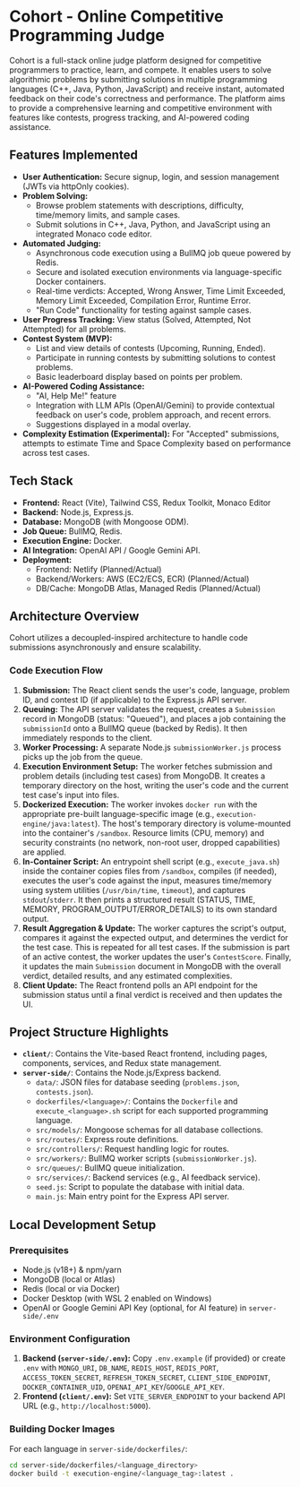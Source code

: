 # Cohort - Online Competitive Programming Judge

Cohort is a full-stack online judge platform designed for competitive programmers to practice, learn, and compete. It enables users to solve algorithmic problems by submitting solutions in multiple programming languages (C++, Java, Python, JavaScript) and receive instant, automated feedback on their code's correctness and performance. The platform aims to provide a comprehensive learning and competitive environment with features like contests, progress tracking, and AI-powered coding assistance.

## Features Implemented

*   **User Authentication:** Secure signup, login, and session management (JWTs via httpOnly cookies).
*   **Problem Solving:**
    *   Browse problem statements with descriptions, difficulty, time/memory limits, and sample cases.
    *   Submit solutions in C++, Java, Python, and JavaScript using an integrated Monaco code editor.
*   **Automated Judging:**
    *   Asynchronous code execution using a BullMQ job queue powered by Redis.
    *   Secure and isolated execution environments via language-specific Docker containers.
    *   Real-time verdicts: Accepted, Wrong Answer, Time Limit Exceeded, Memory Limit Exceeded, Compilation Error, Runtime Error.
    *   "Run Code" functionality for testing against sample cases.
*   **User Progress Tracking:** View status (Solved, Attempted, Not Attempted) for all problems.
*   **Contest System (MVP):**
    *   List and view details of contests (Upcoming, Running, Ended).
    *   Participate in running contests by submitting solutions to contest problems.
    *   Basic leaderboard display based on points per problem.
*   **AI-Powered Coding Assistance:**
    *   "AI, Help Me!" feature 
    *   Integration with LLM APIs (OpenAI/Gemini) to provide contextual feedback on user's code, problem approach, and recent errors.
    *   Suggestions displayed in a modal overlay.
*   **Complexity Estimation (Experimental):** For "Accepted" submissions, attempts to estimate Time and Space Complexity based on performance across test cases.

## Tech Stack

*   **Frontend:** React (Vite), Tailwind CSS, Redux Toolkit, Monaco Editor
*   **Backend:** Node.js, Express.js.
*   **Database:** MongoDB (with Mongoose ODM).
*   **Job Queue:** BullMQ, Redis.
*   **Execution Engine:** Docker.
*   **AI Integration:** OpenAI API / Google Gemini API.
*   **Deployment:**
    *   Frontend: Netlify (Planned/Actual)
    *   Backend/Workers: AWS (EC2/ECS, ECR) (Planned/Actual)
    *   DB/Cache: MongoDB Atlas, Managed Redis (Planned/Actual)

## Architecture Overview

Cohort utilizes a decoupled-inspired architecture to handle code submissions asynchronously and ensure scalability.

### Code Execution Flow

1.  **Submission:** The React client sends the user's code, language, problem ID, and contest ID (if applicable) to the Express.js API server.
2.  **Queuing:** The API server validates the request, creates a `Submission` record in MongoDB (status: "Queued"), and places a job containing the `submissionId` onto a BullMQ queue (backed by Redis). It then immediately responds to the client.
3.  **Worker Processing:** A separate Node.js `submissionWorker.js` process picks up the job from the queue.
4.  **Execution Environment Setup:** The worker fetches submission and problem details (including test cases) from MongoDB. It creates a temporary directory on the host, writing the user's code and the current test case's input into files.
5.  **Dockerized Execution:** The worker invokes `docker run` with the appropriate pre-built language-specific image (e.g., `execution-engine/java:latest`). The host's temporary directory is volume-mounted into the container's `/sandbox`. Resource limits (CPU, memory) and security constraints (no network, non-root user, dropped capabilities) are applied.
6.  **In-Container Script:** An entrypoint shell script (e.g., `execute_java.sh`) inside the container copies files from `/sandbox`, compiles (if needed), executes the user's code against the input, measures time/memory using system utilities (`/usr/bin/time`, `timeout`), and captures `stdout`/`stderr`. It then prints a structured result (STATUS, TIME, MEMORY, PROGRAM_OUTPUT/ERROR_DETAILS) to its own standard output.
7.  **Result Aggregation & Update:** The worker captures the script's output, compares it against the expected output, and determines the verdict for the test case. This is repeated for all test cases. If the submission is part of an active contest, the worker updates the user's `ContestScore`. Finally, it updates the main `Submission` document in MongoDB with the overall verdict, detailed results, and any estimated complexities.
8.  **Client Update:** The React frontend polls an API endpoint for the submission status until a final verdict is received and then updates the UI.

## Project Structure Highlights

*   **`client/`**: Contains the Vite-based React frontend, including pages, components, services, and Redux state management.
*   **`server-side/`**: Contains the Node.js/Express backend.
    *   `data/`: JSON files for database seeding (`problems.json`, `contests.json`).
    *   `dockerfiles/<language>/`: Contains the `Dockerfile` and `execute_<language>.sh` script for each supported programming language.
    *   `src/models/`: Mongoose schemas for all database collections.
    *   `src/routes/`: Express route definitions.
    *   `src/controllers/`: Request handling logic for routes.
    *   `src/workers/`: BullMQ worker scripts (`submissionWorker.js`).
    *   `src/queues/`: BullMQ queue initialization.
    *   `src/services/`: Backend services (e.g., AI feedback service).
    *   `seed.js`: Script to populate the database with initial data.
    *   `main.js`: Main entry point for the Express API server.

## Local Development Setup

### Prerequisites
*   Node.js (v18+) & npm/yarn
*   MongoDB (local or Atlas)
*   Redis (local or via Docker)
*   Docker Desktop (with WSL 2 enabled on Windows)
*   OpenAI or Google Gemini API Key (optional, for AI feature) in `server-side/.env`

### Environment Configuration
1.  **Backend (`server-side/.env`):** Copy `.env.example` (if provided) or create `.env` with `MONGO_URI`, `DB_NAME`, `REDIS_HOST`, `REDIS_PORT`, `ACCESS_TOKEN_SECRET`, `REFRESH_TOKEN_SECRET`, `CLIENT_SIDE_ENDPOINT`, `DOCKER_CONTAINER_UID`, `OPENAI_API_KEY`/`GOOGLE_API_KEY`.
2.  **Frontend (`client/.env`):** Set `VITE_SERVER_ENDPOINT` to your backend API URL (e.g., `http://localhost:5000`).

### Building Docker Images
For each language in `server-side/dockerfiles/`:
```bash
cd server-side/dockerfiles/<language_directory>
docker build -t execution-engine/<language_tag>:latest .
